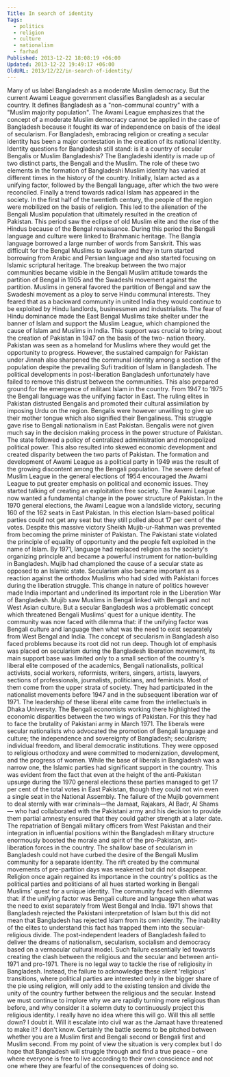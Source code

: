```yaml
---
Title: In search of identity
Tags:
  - politics
  - religion
  - culture
  - nationalism
  - farhad
Published: 2013-12-22 18:08:19 +06:00
Updated: 2013-12-22 19:49:17 +06:00
OldURL: 2013/12/22/in-search-of-identity/
---
```


Many of us label Bangladesh as a moderate Muslim democracy. But the current Awami League government classifies Bangladesh as a secular country. It defines Bangladesh as a "non-communal country" with a "Muslim majority population". The Awami League emphasizes that the concept of a moderate Muslim democracy cannot be applied in the case of Bangladesh because it fought its war of independence on basis of the ideal of secularism. For Bangladesh, embracing religion or creating a secular identity has been a major contestation in the creation of its national identity. Identity questions for Bangladesh still stand: is it a country of secular Bengalis or Muslim Bangladeshis?
The Bangladeshi identity is made up of two distinct parts, the Bengali and the Muslim. The role of these two elements in the formation of Bangladeshi Muslim identity has varied at different times in the history of the country. Initially, Islam acted as a unifying factor, followed by the Bengali language, after which the two were reconciled. Finally a trend towards radical Islam has appeared in the society.
In the first half of the twentieth century, the people of the region were mobilized on the basis of religion. This led to the alienation of the Bengali Muslim population that ultimately resulted in the creation of Pakistan. This period saw the eclipse of old Muslim elite and the rise of the Hindus because of the Bengal renaissance. During this period the Bengali language and culture were linked to Brahmanic heritage. The Bangla language borrowed a large number of words from Sanskrit. This was difficult for the Bengal Muslims to swallow and they in turn started borrowing from Arabic and Persian language and also started focusing on Islamic scriptural heritage.
The breakup between the two major communities became visible in the Bengali Muslim attitude towards the partition of Bengal in 1905 and the Swadeshi movement against the partition. Muslims in general favored the partition of Bengal and saw the Swadeshi movement as a ploy to serve Hindu communal interests. They feared that as a backward community in united India they would continue to be exploited by Hindu landlords, businessmen and industrialists.
The fear of Hindu dominance made the East Bengal Muslims take shelter under the banner of Islam and support the Muslim League, which championed the cause of Islam and Muslims in India. This support was crucial to bring about the creation of Pakistan in 1947 on the basis of the two- nation theory. Pakistan was seen as a homeland for Muslims where they would get the opportunity to progress.
However, the sustained campaign for Pakistan under Jinnah also sharpened the communal identity among a section of the population despite the prevailing Sufi tradition of Islam in Bangladesh. The political developments in post-liberation Bangladesh unfortunately have failed to remove this distrust between the communities. This also prepared ground for the emergence of militant Islam in the country.
From 1947 to 1975 the Bengali language was the unifying factor in East. The ruling elites in Pakistan distrusted Bengalis and promoted their cultural assimilation by imposing Urdu on the region. Bengalis were however unwilling to give up their mother tongue which also signified their Bengaliness. This struggle gave rise to Bengali nationalism in East Pakistan.
Bengalis were not given much say in the decision making process in the power structure of Pakistan. The state followed a policy of centralized administration and monopolized political power. This also resulted into skewed economic development and created disparity between the two parts of Pakistan.
The formation and development of Awami League as a political party in 1949 was the result of the growing discontent among the Bengali population. The severe defeat of Muslim League in the general elections of 1954 encouraged the Awami League to put greater emphasis on political and economic issues. They started talking of creating an exploitation free society. The Awami League now wanted a fundamental change in the power structure of Pakistan.
In the 1970 general elections, the Awami League won a landslide victory, securing 160 of the 162 seats in East Pakistan. In this election Islam-based political parties could not get any seat but they still polled about 17 per cent of the votes. Despite this massive victory Sheikh Mujib-ur-Rahman was prevented from becoming the prime minister of Pakistan. The Pakistani state violated the principle of equality of opportunity and the people felt exploited in the name of Islam. By 1971, language had replaced religion as the society's organizing principle and became a powerful instrument for nation-building in Bangladesh.
Mujib had championed the cause of a secular state as opposed to an Islamic state. Secularism also became important as a reaction against the orthodox Muslims who had sided with Pakistani forces during the liberation struggle. This change in nature of politics however made India important and underlined its important role in the Liberation War of Bangladesh. Mujib saw Muslims in Bengal linked with Bengali and not West Asian culture.
But a secular Bangladesh was a problematic concept which threatened Bengali Muslims' quest for a unique identity. The community was now faced with dilemma that: if the unifying factor was Bengali culture and language then what was the need to exist separately from West Bengal and India.
The concept of secularism in Bangladesh also faced problems because its root did not run deep. Though lot of emphasis was placed on secularism during the Bangladesh liberation movement, its main support base was limited only to a small section of the country's liberal elite composed of the academics, Bengali nationalists, political activists, social workers, reformists, writers, singers, artists, lawyers, sections of professionals, journalists, politicians, and feminists. Most of them come from the upper strata of society. They had participated in the nationalist movements before 1947 and in the subsequent liberation war of 1971. The leadership of these liberal elite came from the intellectuals in Dhaka University. The Bengali economists working there highlighted the economic disparities between the two wings of Pakistan. For this they had to face the brutality of Pakistani army in March 1971.
The liberals were secular nationalists who advocated the promotion of Bengali language and culture; the independence and sovereignty of Bangladesh; secularism; individual freedom, and liberal democratic institutions. They were opposed to religious orthodoxy and were committed to modernization, development, and the progress of women.
While the base of liberals in Bangladesh was a narrow one, the Islamic parties had significant support in the country. This was evident from the fact that even at the height of the anti-Pakistan upsurge during the 1970 general elections these parties managed to get 17 per cent of the total votes in East Pakistan, though they could not win even a single seat in the National Assembly. 
The failure of the Mujib government to deal sternly with war criminals—the Jamaat, Rajakars, Al Badr, Al Shams — who had collaborated with the Pakistani army and his decision to provide them partial amnesty ensured that they could gather strength at a later date. The repatriation of Bengali military officers from West Pakistan and their integration in influential positions within the Bangladesh military structure enormously boosted the morale and spirit of the pro-Pakistan, anti-liberation forces in the country.
The shallow base of secularism in Bangladesh could not have curbed the desire of the Bengali Muslim community for a separate identity. The rift created by the communal movements of pre-partition days was weakened but did not disappear. Religion once again regained its importance in the country's politics as the political parties and politicians of all hues started working in Bengali Muslims' quest for a unique identity. The community faced with dilemma that: if the unifying factor was Bengali culture and language then what was the need to exist separately from West Bengal and India.
1971 shows that Bangladesh rejected the Pakistani interpretation of Islam but this did not mean that Bangladesh has rejected Islam from its own identity. The inability of the elites to understand this fact has trapped them into the secular-religious divide. The post-independent leaders of Bangladesh failed to deliver the dreams of nationalism, secularism, socialism and democracy based on a vernacular cultural model. Such failure essentially led towards creating the clash between the religious and the secular and between anti-1971 and pro-1971.
There is no legal way to tackle the rise of religiosity in Bangladesh. Instead, the failure to acknowledge these silent 'religious' transitions, where political parties are interested only in the bigger share of the pie using religion, will only add to the existing tension and divide the unity of the country further between the religious and the secular. Instead we must continue to implore why we are rapidly turning more religious than before, and why consider it a solemn duty to continuously project this religious identity.
I really have no idea where this will go. Will this all settle down? I doubt it. Will it escalate into civil war as the Jamaat have threatened to make it? I don't know. Certainly the battle seems to be pitched between whether you are a Muslim first and Bengali second or Bengali first and Muslim second. From my point of view the situation is very complex but I do hope that Bangladesh will struggle through and find a true peace – one where everyone is free to live according to their own conscience and not one where they are fearful of the consequences of doing so.

